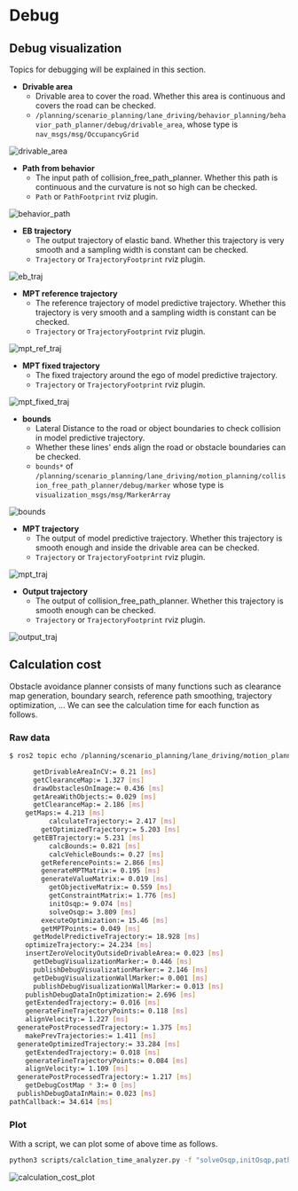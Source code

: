 # Debug

## Debug visualization

Topics for debugging will be explained in this section.

- **Drivable area**
  - Drivable area to cover the road. Whether this area is continuous and covers the road can be checked.
  - `/planning/scenario_planning/lane_driving/behavior_planning/behavior_path_planner/debug/drivable_area`, whose type is `nav_msgs/msg/OccupancyGrid`

![drivable_area](./media/drivable_area.png)

- **Path from behavior**
  - The input path of collision_free_path_planner. Whether this path is continuous and the curvature is not so high can be checked.
  - `Path` or `PathFootprint` rviz plugin.

![behavior_path](./media/behavior_path.png)

- **EB trajectory**
  - The output trajectory of elastic band. Whether this trajectory is very smooth and a sampling width is constant can be checked.
  - `Trajectory` or `TrajectoryFootprint` rviz plugin.

![eb_traj](./media/eb_traj.png)

- **MPT reference trajectory**
  - The reference trajectory of model predictive trajectory. Whether this trajectory is very smooth and a sampling width is constant can be checked.
  - `Trajectory` or `TrajectoryFootprint` rviz plugin.

![mpt_ref_traj](./media/mpt_ref_traj.png)

- **MPT fixed trajectory**
  - The fixed trajectory around the ego of model predictive trajectory.
  - `Trajectory` or `TrajectoryFootprint` rviz plugin.

![mpt_fixed_traj](./media/mpt_fixed_traj.png)

- **bounds**
  - Lateral Distance to the road or object boundaries to check collision in model predictive trajectory.
  - Whether these lines' ends align the road or obstacle boundaries can be checked.
  - `bounds*` of `/planning/scenario_planning/lane_driving/motion_planning/collision_free_path_planner/debug/marker` whose type is `visualization_msgs/msg/MarkerArray`

![bounds](./media/bounds.png)

- **MPT trajectory**
  - The output of model predictive trajectory. Whether this trajectory is smooth enough and inside the drivable area can be checked.
  - `Trajectory` or `TrajectoryFootprint` rviz plugin.

![mpt_traj](./media/mpt_traj.png)

- **Output trajectory**
  - The output of collision_free_path_planner. Whether this trajectory is smooth enough can be checked.
  - `Trajectory` or `TrajectoryFootprint` rviz plugin.

![output_traj](./media/output_traj.png)

## Calculation cost

Obstacle avoidance planner consists of many functions such as clearance map generation, boundary search, reference path smoothing, trajectory optimization, ...
We can see the calculation time for each function as follows.

### Raw data

```sh
$ ros2 topic echo /planning/scenario_planning/lane_driving/motion_planning/collision_free_path_planner/debug/calculation_time --field data

      getDrivableAreaInCV:= 0.21 [ms]
      getClearanceMap:= 1.327 [ms]
      drawObstaclesOnImage:= 0.436 [ms]
      getAreaWithObjects:= 0.029 [ms]
      getClearanceMap:= 2.186 [ms]
    getMaps:= 4.213 [ms]
          calculateTrajectory:= 2.417 [ms]
        getOptimizedTrajectory:= 5.203 [ms]
      getEBTrajectory:= 5.231 [ms]
          calcBounds:= 0.821 [ms]
          calcVehicleBounds:= 0.27 [ms]
        getReferencePoints:= 2.866 [ms]
        generateMPTMatrix:= 0.195 [ms]
        generateValueMatrix:= 0.019 [ms]
          getObjectiveMatrix:= 0.559 [ms]
          getConstraintMatrix:= 1.776 [ms]
          initOsqp:= 9.074 [ms]
          solveOsqp:= 3.809 [ms]
        executeOptimization:= 15.46 [ms]
        getMPTPoints:= 0.049 [ms]
      getModelPredictiveTrajectory:= 18.928 [ms]
    optimizeTrajectory:= 24.234 [ms]
    insertZeroVelocityOutsideDrivableArea:= 0.023 [ms]
      getDebugVisualizationMarker:= 0.446 [ms]
      publishDebugVisualizationMarker:= 2.146 [ms]
      getDebugVisualizationWallMarker:= 0.001 [ms]
      publishDebugVisualizationWallMarker:= 0.013 [ms]
    publishDebugDataInOptimization:= 2.696 [ms]
    getExtendedTrajectory:= 0.016 [ms]
    generateFineTrajectoryPoints:= 0.118 [ms]
    alignVelocity:= 1.227 [ms]
  generatePostProcessedTrajectory:= 1.375 [ms]
    makePrevTrajectories:= 1.411 [ms]
  generateOptimizedTrajectory:= 33.284 [ms]
    getExtendedTrajectory:= 0.018 [ms]
    generateFineTrajectoryPoints:= 0.084 [ms]
    alignVelocity:= 1.109 [ms]
  generatePostProcessedTrajectory:= 1.217 [ms]
    getDebugCostMap * 3:= 0 [ms]
  publishDebugDataInMain:= 0.023 [ms]
pathCallback:= 34.614 [ms]
```

### Plot

With a script, we can plot some of above time as follows.

```sh
python3 scripts/calclation_time_analyzer.py -f "solveOsqp,initOsqp,pathCallback"
```

![calculation_cost_plot](./media/calculation_cost_plot.svg)
